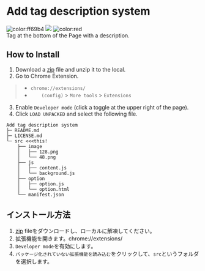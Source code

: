 # Add tag description system
![color:ff69b4](https://img.shields.io/badge/Language-JP-green) ![](https://img.shields.io/github/v/release/rta-technology/add-tag-description-system?include_prereleases) ![color:red](https://img.shields.io/github/downloads/rta-technology/add-tag-description-system/total)   
Tag at the bottom of the Page with a description.

## How to Install
1. Download a [zip](https://github.com/RTa-technology/add-tag-description-system/releases/tag/v0.1-alpha) file and unzip it to the local.
2. Go to Chrome Extension.
> * `chrome://extensions/`
> * 　　`(config)` > `More tools` > `Extensions`
3. Enable `Developer mode` (click a toggle at the upper right of the page).
4. Click `LOAD UNPACKED` and select the following file.
```
Add tag description system
├─ README.md
├─ LICENSE.md
└─ src <<<this!
    ├── image
    │   ├── 128.png
    │   └── 48.png
    ├── js
    │   ├── content.js
    │   └── background.js
    ├── option
    │   ├── option.js
    │   └── option.html
    └── manifest.json
```

## インストール方法
1. [zip](https://github.com/RTa-technology/add-tag-description-system/releases/tag/v0.1-alpha) fileをダウンロードし、ローカルに解凍してください。
2. 拡張機能を開きます。chrome://extensions/
3. `Developer mode`を有効にします。
4. `パッケージ化されていない拡張機能を読み込む`をクリックして、`src`というフォルダを選択します。
